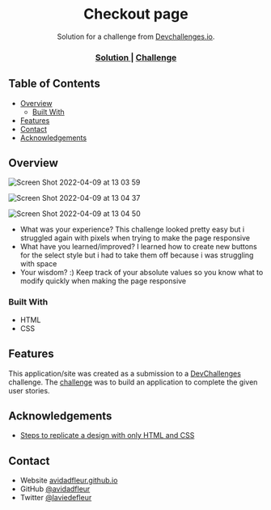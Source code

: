 <!-- Please update value in the {}  -->

<h1 align="center">Checkout page</h1>

<div align="center">
   Solution for a challenge from  <a href="http://devchallenges.io" target="_blank">Devchallenges.io</a>.
</div>

<div align="center">
  <h3>
    <a href="https://avidadfleur.github.io/checkout-page/">
      Solution
    </a>
    <span> | </span>
    <a href="https://devchallenges.io/challenges/0J1NxxGhOUYVqihwegfO">
      Challenge
    </a>
  </h3>
</div>

<!-- TABLE OF CONTENTS -->

## Table of Contents

- [Overview](#overview)
  - [Built With](#built-with)
- [Features](#features)
- [Contact](#contact)
- [Acknowledgements](#acknowledgements)

<!-- OVERVIEW -->

## Overview

![Screen Shot 2022-04-09 at 13 03 59](https://user-images.githubusercontent.com/86981532/162588180-7bc6c70f-2b71-4e88-bbcb-0927416c4623.png)

![Screen Shot 2022-04-09 at 13 04 37](https://user-images.githubusercontent.com/86981532/162588197-b652f847-92c2-48d9-9c2e-21eed12e4587.png)

![Screen Shot 2022-04-09 at 13 04 50](https://user-images.githubusercontent.com/86981532/162588205-596b7462-c9fe-48b6-b18e-86cc1ba8b4fe.png)

- What was your experience?
  This challenge looked pretty easy but i struggled again with pixels when trying to make the page responsive
- What have you learned/improved?
  I learned how to create new buttons for the select style but i had to take them off because i was struggling with space
- Your wisdom? :)
  Keep track of your absolute values so you know what to modify quickly when making the page responsive

### Built With

<!-- This section should list any major frameworks that you built your project using. Here are a few examples.-->

- HTML
- CSS

## Features

<!-- List the features of your application or follow the template. Don't share the figma file here :) -->

This application/site was created as a submission to a [DevChallenges](https://devchallenges.io/challenges) challenge. The [challenge](https://devchallenges.io/challenges/0J1NxxGhOUYVqihwegfO) was to build an application to complete the given user stories.

## Acknowledgements

<!-- This section should list any articles or add-ons/plugins that helps you to complete the project. This is optional but it will help you in the future. For exmpale -->

- [Steps to replicate a design with only HTML and CSS](https://devchallenges-blogs.web.app/how-to-replicate-design/)

## Contact

- Website [avidadfleur.github.io](https://avidadfleur.github.io)
- GitHub [@avidadfleur](https://github.com/avidadfleur)
- Twitter [@laviedefleur](https://twitter.com/laviedefleur)
